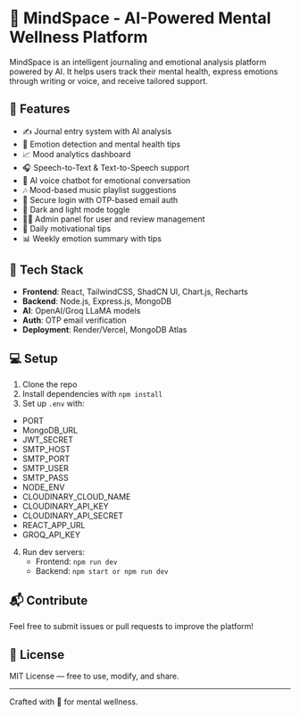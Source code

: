 # 🧠 MindSpace - AI-Powered Mental Wellness Platform

MindSpace is an intelligent journaling and emotional analysis platform powered by AI. It helps users track their mental health, express emotions through writing or voice, and receive tailored support.

## 🌟 Features

- ✍️ Journal entry system with AI analysis
- 🧠 Emotion detection and mental health tips
- 📈 Mood analytics dashboard
- 🎧 Speech-to-Text & Text-to-Speech support
- 🤖 AI voice chatbot for emotional conversation
- 🎶 Mood-based music playlist suggestions
- 🔐 Secure login with OTP-based email auth
- 🌙 Dark and light mode toggle
- 👩‍💻 Admin panel for user and review management
- 📅 Daily motivational tips
- 📊 Weekly emotion summary with tips

## 🚀 Tech Stack

- **Frontend**: React, TailwindCSS, ShadCN UI, Chart.js, Recharts
- **Backend**: Node.js, Express.js, MongoDB
- **AI**: OpenAI/Groq LLaMA models
- **Auth**: OTP email verification
- **Deployment**: Render/Vercel, MongoDB Atlas

## 💻 Setup

1. Clone the repo
2. Install dependencies with `npm install`
3. Set up `.env` with:
 - PORT
 - MongoDB_URL
 - JWT_SECRET
 - SMTP_HOST
 - SMTP_PORT
 - SMTP_USER
 - SMTP_PASS
 - NODE_ENV
 - CLOUDINARY_CLOUD_NAME
 - CLOUDINARY_API_KEY
 - CLOUDINARY_API_SECRET
 - REACT_APP_URL
 - GROQ_API_KEY


4. Run dev servers:
   - Frontend: `npm run dev`
   - Backend: `npm start or npm run dev`

## 📬 Contribute

Feel free to submit issues or pull requests to improve the platform!

## 📃 License

MIT License — free to use, modify, and share.

---

Crafted with 💜 for mental wellness.
